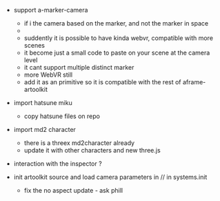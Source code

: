 - support a-marker-camera
  - if i the camera based on the marker, and not the marker in space
  - <a-marker-camera>
        <a-entity camera></a-entity>
    </a-marker-camera>
  - suddently it is possible to have kinda webvr, compatible with more scenes
  - it become just a small code to paste on your scene at the camera level
  - it cant support multiple distinct marker
  - more WebVR still
  - add it as an primitive so it is compatible with the rest of aframe-artoolkit

- import hatsune miku
  - copy hatsune files on repo
- import md2 character
  - there is a threex md2character already
  - update it with other characters and new three.js
- interaction with the inspector ?

- init artoolkit source and load camera parameters in // in systems.init
  - fix the no aspect update - ask phill
